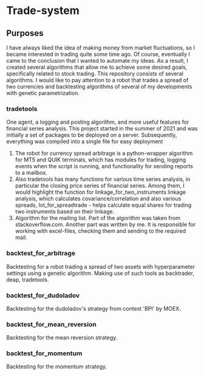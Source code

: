 # Trade-system
## Purposes
I have always liked the idea of making money from market fluctuations, so I became interested in trading quite some time ago. Of course, eventually I came to the conclusion that I wanted to automate my ideas. As a result, I created several algorithms that allow me to achieve some desired goals, specifically related to stock trading. This repository consists of several algorithms. I would like to pay attention to a robot that trades a spread of two currencies and backtesting algorithms of several of my developments with genetic parametrization.
### tradetools 
One agent, a logging and posting algorithm, and more useful features for financial series analysis.
This project started in the summer of 2021 and was initially a set of packages to be deployed on a server. Subsequently, everything was compiled into a single file for easy deployment
1) The robot for currency spread arbitrage is a python-wrapper algorithm for MT5 and QUIK terminals, which has modules for trading, logging events when the script is running, and functionality for sending reports to a mailbox. 
2) Also tradetools has many functions for various time series analysis, in particular the closing price series of financial series. Among them, I would highlight the function for linkage_for_two_instruments linkage analysis, which calculates covariance/correlation and also various spreads, lot_for_spreadtrade - helps calculate equal shares for trading two instruments based on their linkage. 
3) Algorithm for the mailing list. Part of the algorithm was taken from stackoverflow.com. Another part was written by me. It is responsible for working with excel-files, checking them and sending to the required mail.
### backtest_for_arbitrage
Backtesting for a robot trading a spread of two assets with hyperparameter settings using a genetic algorithm. Making use of such tools as backtrader, deap, tradetools.
### backtest_for_dudoladov
Backtesting for the dudoladov's strategy from contest 'BPI' by MOEX.
### backtest_for_mean_reversion
Backtesting for the mean reversion strategy.
### backtest_for_momentum
Backtesting for the momentum strategy.
